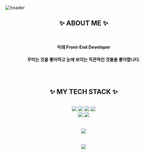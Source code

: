 
![header](https://capsule-render.vercel.app/api?type=soft&color=ffedf3&height=190&section=header&text=😊%20welcome%20😊&fontSize=50&fontColor=ffa6c3)

<div align="center">
    <h2>✨ ABOUT ME ✨</h2>
    <br>
    <h4>미래 Front-End Developer</h4>
    <h4>꾸미는 것을 좋아하고 눈에 보이는 직관적인 것들을 좋아합니다.</h4>
</div>

<br>
<br>
<div align="center">
    <h2>✨ MY TECH STACK ✨</h2>
    <br>
    <img src="https://img.shields.io/badge/html-E34F26?style=for-the-badge&logo=html5&logoColor=white">
    <img src="https://img.shields.io/badge/css-1572B6?style=for-the-badge&logo=css3&logoColor=white">
    <img src="https://img.shields.io/badge/javascript-F7DF1E?style=for-the-badge&logo=javascript&logoColor=black">
    <img src="https://img.shields.io/badge/react-61DAFB?style=for-the-badge&logo=react&logoColor=black">
    <br>
    <img src="https://img.shields.io/badge/Python-3776AB?style=for-the-badge&logo=Python&logoColor=white">
    <img src="https://img.shields.io/badge/github-181717?style=for-the-badge&logo=github&logoColor=white">
</div>
<br>
<br>

<div align="center">
    <a href="https://github.com/shlee0820"><img src="https://hits.seeyoufarm.com/api/count/incr/badge.svg?url=https%3A%2F%2Fgithub.com%2Fshlee0820&count_bg=%23FFACAC&title_bg=%23FF7777&icon=&icon_color=%23FF91B4&title=hits&edge_flat=false"/></a>
</div>

<br>
<br>
<div align="center">
    <img src="https://github-readme-stats.vercel.app/api?username=shlee0820&show_icons=true&bg_color=ffedf3&text_color=ffa6c3&title_color=ffa6c3&icon_color=ffa6c3"/>
</div>


<br>
<br>
